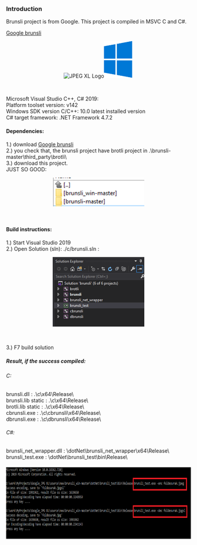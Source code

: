 ### Introduction

Brunsli project is from Google.  This project is compiled in MSVC C and C#.

[Google brunsli](https://github.com/google/brunsli)

<p align="center"><img alt="JPEG XL Logo" src="https://jpeg.org/images/jpegxl-logo.png" width="70px"><img alt="JPEG XL Logo" src="./doc/Windows_10_Logo.png" width="80px" height="100px"></p>
<br>

Microsoft Visual Studio C++, C# 2019:<br>
Platform toolset version: v142<br>
Windows SDK version C/C++: 10.0 latest installed version<br>
C# target framework: .NET Framework 4.7.2<br>
#### Dependencies:
1.) download  [Google brunsli](https://github.com/google/brunsli)<br>
2.) you check that, the brunsli project have brotli project in .\brunsli-master\third_party\brotli\ <br>
3.) download this project.<br>
JUST SO GOOD:<br>
<p align="center"><img alt="JPEG XL Logo" src="./doc/dirList.png" width="250px"></p>
<br>

#### Build instructions:
1.) Start Visual Studio 2019<br>
2.) Open Solution (sln): ./c/brunsli.sln : <br>
<p align="center"><img alt="JPEG XL Logo" src="./doc/VSSolution.png" width="250px"></p>
<br>

3.) F7 build solution<br>
##### Result, if the success compiled: <br>
###### C:<br>
brunsli.dll : .\c\x64\Release\ <br>
brunsli.lib static : .\c\x64\Release\ <br>
brotli.lib  static :  .\c\x64\Release\ <br>
cbrunsli.exe : .\c\cbrunsli\x64\Release\ <br>
dbrunsli.exe : .\c\dbrunsli\x64\Release\ <br>
###### C#:<br>
brunsli_net_wrapper.dll : \dotNet\brunsli_net_wrapper\x64\Release\ <br>
brunsli_test.exe : \dotNet\brunsli_test\bin\Release\ <br>

<p align="center"><img alt="JPEG XL Logo" src="./doc/result.png" width="550px" height="200px"></p>
<br>
